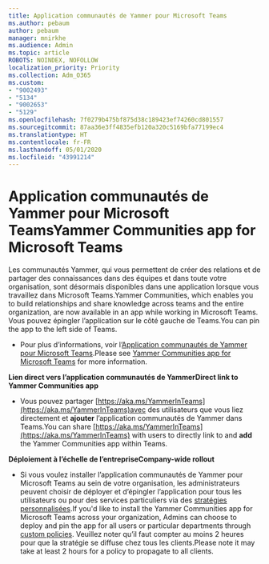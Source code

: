```yaml
---
title: Application communautés de Yammer pour Microsoft Teams
ms.author: pebaum
author: pebaum
manager: mnirkhe
ms.audience: Admin
ms.topic: article
ROBOTS: NOINDEX, NOFOLLOW
localization_priority: Priority
ms.collection: Adm_O365
ms.custom:
- "9002493"
- "5134"
- "9002653"
- "5129"
ms.openlocfilehash: 7f0279b475bf875d38c189423ef74260cd801557
ms.sourcegitcommit: 87aa36e3ff4835efb120a320c5169bfa77199ec4
ms.translationtype: HT
ms.contentlocale: fr-FR
ms.lasthandoff: 05/01/2020
ms.locfileid: "43991214"
---
```

# <a name="yammer-communities-app-for-microsoft-teams"></a><span data-ttu-id="6a15b-102">Application communautés de Yammer pour Microsoft Teams</span><span class="sxs-lookup"><span data-stu-id="6a15b-102">Yammer Communities app for Microsoft Teams</span></span>

<span data-ttu-id="6a15b-103">Les communautés Yammer, qui vous permettent de créer des relations et de partager des connaissances dans des équipes et dans toute votre organisation, sont désormais disponibles dans une application lorsque vous travaillez dans Microsoft Teams.</span><span class="sxs-lookup"><span data-stu-id="6a15b-103">Yammer Communities, which enables you to build relationships and share knowledge across teams and the entire organization, are now available in an app while working in Microsoft Teams.</span></span> <span data-ttu-id="6a15b-104">Vous pouvez épingler l’application sur le côté gauche de Teams.</span><span class="sxs-lookup"><span data-stu-id="6a15b-104">You can pin the app to the left side of Teams.</span></span> 

- <span data-ttu-id="6a15b-105">Pour plus d’informations, voir l’[Application communautés de Yammer pour Microsoft Teams](https://go.microsoft.com/fwlink/?linkid=2127757&clcid=0x409).</span><span class="sxs-lookup"><span data-stu-id="6a15b-105">Please see [Yammer Communities app for Microsoft Teams](https://go.microsoft.com/fwlink/?linkid=2127757&clcid=0x409) for more information.</span></span>

<span data-ttu-id="6a15b-106">**Lien direct vers l’application communautés de Yammer**</span><span class="sxs-lookup"><span data-stu-id="6a15b-106">**Direct link to Yammer Communities app**</span></span>

- <span data-ttu-id="6a15b-107">Vous pouvez partager [https://aka.ms/YammerInTeams](https://aka.ms/YammerInTeams)avec des utilisateurs que vous liez directement et **ajouter** l’application communautés de Yammer dans Teams.</span><span class="sxs-lookup"><span data-stu-id="6a15b-107">You can share [https://aka.ms/YammerInTeams](https://aka.ms/YammerInTeams) with users to directly link to and **add** the Yammer Communities app within Teams.</span></span>

<span data-ttu-id="6a15b-108">**Déploiement à l’échelle de l’entreprise**</span><span class="sxs-lookup"><span data-stu-id="6a15b-108">**Company-wide rollout**</span></span>

- <span data-ttu-id="6a15b-109">Si vous voulez installer l’application communautés de Yammer pour Microsoft Teams au sein de votre organisation, les administrateurs peuvent choisir de déployer et d’épingler l’application pour tous les utilisateurs ou pour des services particuliers via des [stratégies personnalisées](https://docs.microsoft.com/microsoftteams/manage-apps).</span><span class="sxs-lookup"><span data-stu-id="6a15b-109">If you'd like to install the Yammer Communities app for Microsoft Teams across your organization, Admins can choose to deploy and pin the app for all users or particular departments through [custom policies](https://docs.microsoft.com/microsoftteams/manage-apps).</span></span> <span data-ttu-id="6a15b-110">Veuillez noter qu’il faut compter au moins 2 heures pour que la stratégie se diffuse chez tous les clients.</span><span class="sxs-lookup"><span data-stu-id="6a15b-110">Please note it may take at least 2 hours for a policy to propagate to all clients.</span></span>
